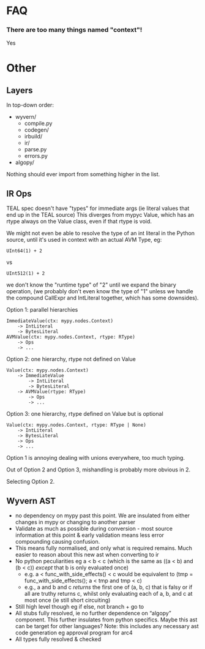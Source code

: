 # FAQ

### There are too many things named "context"!
Yes

# Other

## Layers

In top-down order: 

- wyvern/
  - compile.py
  - codegen/ 
  - irbuild/
  - ir/
  - parse.py
  - errors.py
- algopy/

Nothing should ever import from something higher in the list.


## IR Ops

TEAL spec doesn't have "types" for immediate args
(ie literal values that end up in the TEAL source)
This diverges from mypyc Value, which has an rtype always on the Value
class, even if that rtype is void.

We might not even be able to resolve the type of an int literal in the Python source,
until it's used in context with an actual AVM Type, eg:

    UInt64(1) + 2
vs

    UInt512(1) + 2

we don't know the "runtime type" of "2" until we expand the binary operation,
(we probably don't even know the type of "1" unless we handle the compound CallExpr and
IntLiteral together, which has some downsides).

Option 1: parallel hierarchies

    ImmediateValue(ctx: mypy.nodes.Context)
        -> IntLiteral
        -> BytesLiteral
    AVMValue(ctx: mypy.nodes.Context, rtype: RType)
        -> Ops
        -> ...

Option 2: one hierarchy, rtype not defined on Value
    
    Value(ctx: mypy.nodes.Context)
        -> ImmediateValue
            -> IntLiteral
            -> BytesLiteral
        -> AVMValue(rtype: RType)
            -> Ops
            -> ...

Option 3: one hierarchy, rtype defined on Value but is optional

    Value(ctx: mypy.nodes.Context, rtype: RType | None)
        -> IntLiteral
        -> BytesLiteral
        -> Ops
        -> ...


Option 1 is annoying dealing with unions everywhere, too much typing.

Out of Option 2 and Option 3, mishandling is probably more obvious in 2.

Selecting Option 2.


## Wyvern AST

- no dependency on mypy past this point. We are insulated from either changes in mypy or changing to another parser
- Validate as much as possible during conversion - most source information at this point & early validation means less error compounding causing confusion. 
- This means fully normalised, and only what is required remains. Much easier to reason about this new ast when converting to ir
- No python peculiarities eg a < b < c (which is the same as ((a < b) and (b < c)) _except_ that b is only evaluated once)
  - e.g. a < func_with_side_effects() < c would be equivalent to (tmp = func_with_side_effects(); a < tmp and tmp < c)
  - e.g., a and b and c *_returns_* the first one of (a, b, c) that is falsy or if all are truthy returns c, whilst only evaluating each of a, b, and c at most once (ie still short circuiting) 
- Still high level though eg if else, not branch + go to 
- All stubs fully resolved, ie no further dependence on “algopy” component. This further insulates from python specifics. Maybe this ast can be target for other languages? Note: this includes any necessary ast code generation eg approval program for arc4
- All types fully resolved & checked



